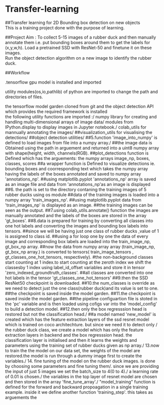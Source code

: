 # Transfer-learning

##Transfer learning for 2D Bounding box detection on new objects	
This is a training project done with the purpose of learning.

##Project Aim :
To collect 5-15 images of a rubber duck and then manually annotate them i.e. put bounding boxes around them to get the labels for (x,y,w,h).
Load a pretrained SSD with ResNet-50 and finetune it on these images.  	
Run the object detection algorithm on a new image to identify the rubber duck.

##Workflow

.tensorflow gpu model is installed and imported

utility modules(os,io,pathlib) of python are imported to change the path and directories of files.

the tensorflow model garden cloned from git and  the object detection API which provides the required framework is installed<br>
the following utility functions are imported :/
numpy  library for creating and handling multi-dimensional arrays of image data/
modules from IPython.display to display images in Jupyter notebook./
colab_utils for mannually annotating the images/
##visualization_utils for visualising the detections/
##object detection utilities/ 
##5.function 'image_into_numpy' is defined to load images from file into a numpy array./
##the image data is Obtained using the path in arguement and returned into a uint8 numpy array with shape(height, width, channels(RGB).
##plot_detections function is Defined which has the arguements: the numpy arrays image_np, boxes, classes,   scores
##a wrapper function is Defined  to visualize detections ie. bounding boxes and coorresponding text which takes the numpy array having the labels of the boxes annotated and saved  to numpy array 'annotations_np'.
##using matplotlib.pyplot 'annotations_np' array is saved as an image file and data from 'annotations_np'as an image is displayed 
##6. the path is set to the directory contaning the training images of 5 rubber ducks using os module
##data of the training images is loaded into a numpy array 'train_images_np'.
##using matplotlib.pyplot data  from 'train_images_np' is displayed as an image.
##the training images can be seen as the output.
##7.using colab_utils.annotate() function the images are manually annotated and the labels of the boxes are stored in the array 'gt_boxes'.
##8.data is prepared  for training by converting all classes into one hot labels and converting the images and bounding box labels into tensors.
##since we will be having just one class of rubber ducks ,value of 1 is assigned to class id.
##using a for loop one by one the data of every image and corresponding box labels are loaded into the train_image_np, gt_box_np array.
##now the data from numpy array array (train_image_np, gt_box_np array.) is converted to tensors( train_image_tensors , gt_classes_one_hot_tensors, respectively).
#the non-background classes start counting at 1 index.to start counting at the zeroth index we shift the classesby 1 index using label_id_offset variables and store it in tensor 'zero_indexed_groundtruth_classes'.
##all classes  are converted into one hot labels in the tensor 'gt_classes_one_hot_tensors'
##9.then the SSD ResNet50 checkpoint is downloaded.
##10.the num_classes is override as we need to detect just the one class(rubber duck)and its value is set to one.
##the checkpoint is saved inside the model garden.
##11.the checkpoint is saved inside the model garden.
##the pipeline configuartion file is stoted in  the 'pc' variable and is then loaded using cofigs var into the 'model_config' to build a detection model.
##12.then only the box regresssion head is restored but not the classification head./
##a model named 'new_model' is created which has the feature extraction layers of the ssd resnet model which is trained on coco architechture. but since we need it to detect only /
the rubber duck class, we create a model which has only the feature extraction layers in backend and the box regresssion head. the classification layer is initialised and then it learns the weights and parameters using the training set of rubber ducks given as np array./
13.now to train the the model on our data set, the weights of the model are restored.the model is run through a dummy image first to create the variables./
14. fine tuning of the model on the rubber duck images. is done by choosing some parameters and fine tuning them/.
since we are providing the input of just 5 images we set the batch_size to 4(0 to 4)./
a learning rate of 0.01 is chosen./
the variables in the top layer of resnet model are chosen and then stored in the array 'fine_tune_array'./
"model_training" function is defined for the forward and backward propoagation in a single training example. inside it we define another function 'training_step'. this takes as arguements the 

  


  
  
    

  
